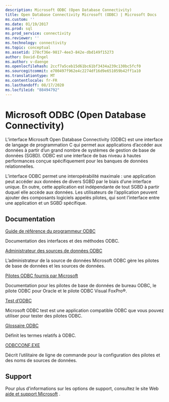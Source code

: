 ```yaml
---
description: Microsoft ODBC (Open Database Connectivity)
title: Open Database Connectivity Microsoft (ODBC) | Microsoft Docs
ms.custom: ''
ms.date: 01/19/2017
ms.prod: sql
ms.prod_service: connectivity
ms.reviewer: ''
ms.technology: connectivity
ms.topic: conceptual
ms.assetid: 278cf36e-9817-4ee3-842e-dbd149f15273
author: David-Engel
ms.author: v-daenge
ms.openlocfilehash: 2ccf7a5ceb15d61bc61bf3434a239c130bc5fcf0
ms.sourcegitcommit: e700497f962e4c2274df16d9e651059b42ff1a10
ms.translationtype: MT
ms.contentlocale: fr-FR
ms.lasthandoff: 08/17/2020
ms.locfileid: "88494792"
---
```

# <a name="microsoft-open-database-connectivity-odbc"></a>Microsoft ODBC (Open Database Connectivity)
L’interface Microsoft Open Database Connectivity (ODBC) est une interface de langage de programmation C qui permet aux applications d’accéder aux données à partir d’un grand nombre de systèmes de gestion de base de données (SGBD). ODBC est une interface de bas niveau à hautes performances conçue spécifiquement pour les banques de données relationnelles.  
  
 L’interface ODBC permet une interopérabilité maximale : une application peut accéder aux données de divers SGBD par le biais d’une interface unique. En outre, cette application est indépendante de tout SGBD à partir duquel elle accède aux données. Les utilisateurs de l’application peuvent ajouter des composants logiciels appelés pilotes, qui sont l’interface entre une application et un SGBD spécifique.  
  
## <a name="documentation"></a>Documentation  
 [Guide de référence du programmeur ODBC](../odbc/reference/odbc-programmer-s-reference.md)  
  
 Documentation des interfaces et des méthodes ODBC.  
  
 [Administrateur des sources de données ODBC](../odbc/admin/odbc-data-source-administrator.md)  
  
 L’administrateur de la source de données Microsoft ODBC gère les pilotes de base de données et les sources de données.  
  
 [Pilotes ODBC fournis par Microsoft](../odbc/microsoft/microsoft-supplied-odbc-drivers.md)  
  
 Documentation pour les pilotes de base de données de bureau ODBC, le pilote ODBC pour Oracle et le pilote ODBC Visual FoxPro®.  
  
 [Test d’ODBC](../odbc/odbc-test.md)  
  
 Microsoft ODBC test est une application compatible ODBC que vous pouvez utiliser pour tester des pilotes ODBC.  
  
 [Glossaire ODBC](../odbc/odbc-glossary.md)  
  
 Définit les termes relatifs à ODBC.  
  
 [ODBCCONF.EXE](../odbc/odbcconf-exe.md)  
  
 Décrit l’utilitaire de ligne de commande pour la configuration des pilotes et des noms de sources de données.  
  
## <a name="support"></a>Support  
 Pour plus d’informations sur les options de support, consultez le site Web [aide et support Microsoft](https://go.microsoft.com/fwlink?linkid=5521) .
